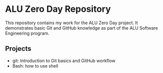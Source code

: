 # ALU Zero Day Repository

This repository contains my work for the ALU Zero Day project. It demonstrates basic Git and GitHub knowledge as part of the ALU Software Engineering program.

## Projects
- git: Introduction to Git basics and GitHub workflow
- Bash: how to use shell